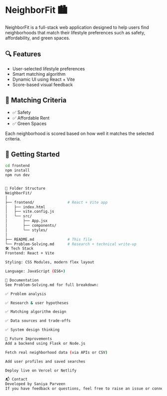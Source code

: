 # NeighborFit 🏙️

NeighborFit is a full-stack web application designed to help users find neighborhoods that match their lifestyle preferences such as safety, affordability, and green spaces.

## 🔍 Features

- User-selected lifestyle preferences
- Smart matching algorithm
- Dynamic UI using React + Vite
- Score-based visual feedback

## 🧠 Matching Criteria

- ✅ Safety  
- ✅ Affordable Rent  
- ✅ Green Spaces  

Each neighborhood is scored based on how well it matches the selected criteria.

## 🚀 Getting Started

```bash
cd frontend
npm install
npm run dev


🧩 Folder Structure
NeighborFit/
│
├── frontend/               # React + Vite app
│   ├── index.html
│   ├── vite.config.js
│   └── src/
│       ├── App.jsx
│       ├── components/
│       └── styles/
│
├── README.md               # This file
└── Problem-Solving.md      # Research + technical write-up
🛠️ Tech Stack
Frontend: React + Vite

Styling: CSS Modules, modern flex layout

Language: JavaScript (ES6+)

📄 Documentation
See Problem-Solving.md for full breakdown:

✅ Problem analysis

✅ Research & user hypotheses

✅ Matching algorithm design

✅ Data sources and trade-offs

✅ System design thinking

🔮 Future Improvements
Add a backend using Flask or Node.js

Fetch real neighborhood data (via APIs or CSV)

Add user profiles and saved searches

Deploy live on Vercel or Netlify

📬 Contact
Developed by Saniya Parveen
If you have feedback or questions, feel free to raise an issue or connect!
